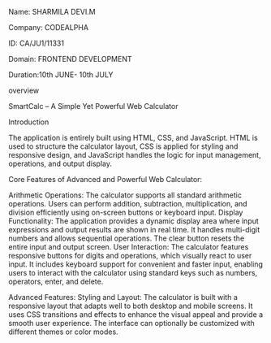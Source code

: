 Name: SHARMILA DEVI.M

Company: CODEALPHA

ID: CA/JU1/11331

Domain: FRONTEND DEVELOPMENT

Duration:10th JUNE- 10th JULY

overview

SmartCalc – A Simple Yet Powerful Web Calculator

Introduction

The application is entirely built using HTML, CSS, and JavaScript. HTML is used to structure the calculator layout, CSS is applied for styling and responsive design, and JavaScript handles the logic for input management, operations, and output display.

Core Features of Advanced and Powerful Web Calculator:

Arithmetic Operations: The calculator supports all standard arithmetic operations. Users can perform addition, subtraction, multiplication, and division efficiently using on-screen buttons or keyboard input.
Display Functionality: The application provides a dynamic display area where input expressions and output results are shown in real time. It handles multi-digit numbers and allows sequential operations. The clear button resets the entire input and output screen.
User Interaction: The calculator features responsive buttons for digits and operations, which visually react to user input. It includes keyboard support for convenient and faster input, enabling users to interact with the calculator using standard keys such as numbers, operators, enter, and delete.

Advanced Features:
Styling and Layout: The calculator is built with a responsive layout that adapts well to both desktop and mobile screens. It uses CSS transitions and effects to enhance the visual appeal and provide a smooth user experience. The interface can optionally be customized with different themes or color modes.

